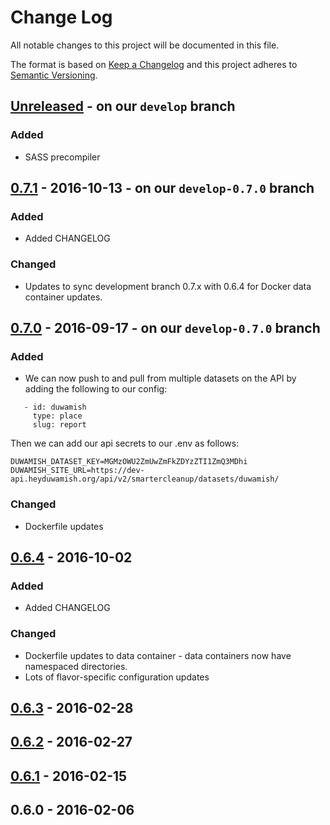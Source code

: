 # Change Log
All notable changes to this project will be documented in this file.

The format is based on [Keep a Changelog](http://keepachangelog.com/)
and this project adheres to [Semantic Versioning](http://semver.org/).

## [Unreleased] - on our `develop` branch
### Added
 - SASS precompiler

## [0.7.1] - 2016-10-13 - on our `develop-0.7.0` branch
### Added
 - Added CHANGELOG
### Changed
 - Updates to sync development branch 0.7.x with 0.6.4 for Docker data container updates.

## [0.7.0] - 2016-09-17 - on our `develop-0.7.0` branch
### Added
 -  We can now push to and pull from multiple datasets on the API by adding the following to our config:

  ```
     - id: duwamish
       type: place
       slug: report

  ```

  Then we can add our api secrets to our .env as follows:

  ```
  DUWAMISH_DATASET_KEY=MGMzOWU2ZmUwZmFkZDYzZTI1ZmQ3MDhi
  DUWAMISH_SITE_URL=https://dev-api.heyduwamish.org/api/v2/smartercleanup/datasets/duwamish/
  ```

### Changed
 - Dockerfile updates

## [0.6.4] - 2016-10-02
### Added
 - Added CHANGELOG
### Changed
 - Dockerfile updates to data container - data containers now have namespaced directories.
 - Lots of flavor-specific configuration updates

## [0.6.3] - 2016-02-28

## [0.6.2] - 2016-02-27

## [0.6.1] - 2016-02-15

## 0.6.0 - 2016-02-06

[Unreleased]: https://github.com/smartercleanup/platform/compare/0.6.4...develop
[0.7.1]: https://github.com/smartercleanup/platform/compare/0.7.0...0.7.1
[0.7.0]: https://github.com/smartercleanup/platform/compare/0.6.4...0.7.0
[0.6.4]: https://github.com/smartercleanup/platform/compare/0.6.3...0.6.4
[0.6.3]: https://github.com/smartercleanup/platform/compare/0.6.2...0.6.3
[0.6.2]: https://github.com/smartercleanup/platform/compare/0.6.1...0.6.2
[0.6.1]: https://github.com/smartercleanup/platform/compare/0.6.0...0.6.1
